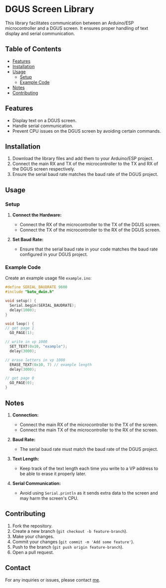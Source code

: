 # DGUS Screen Library

This library facilitates communication between an Arduino/ESP microcontroller and a DGUS screen. It ensures proper handling of text display and serial communication.

## Table of Contents

- [Features](#features)
- [Installation](#installation)
- [Usage](#usage)
  - [Setup](#setup)
  - [Example Code](#example-code)
- [Notes](#notes)
- [Contributing](#contributing)

## Features

- Display text on a DGUS screen.
- Handle serial communication.
- Prevent CPU issues on the DGUS screen by avoiding certain commands.

## Installation

1. Download the library files and add them to your Arduino/ESP project.
2. Connect the main RX and TX of the microcontroller to the TX and RX of the DGUS screen respectively.
3. Ensure the serial baud rate matches the baud rate of the DGUS project.

## Usage

### Setup

1. **Connect the Hardware:**
   - Connect the RX of the microcontroller to the TX of the DGUS screen.
   - Connect the TX of the microcontroller to the RX of the DGUS screen.

2. **Set Baud Rate:**
   - Ensure that the serial baud rate in your code matches the baud rate configured in your DGUS project.

### Example Code

Create an example usage file `example.ino`:

```cpp
#define SERIAL_BAUDRATE 9600
#include "batu_dwin.h"

void setup() {
  Serial.begin(SERIAL_BAUDRATE);
  delay(1000);
}

void loop() {
// get page 1
  GO_PAGE(1);

// write in vp 1000
  SET_TEXT(0x10, "example");
  delay(3000);

// erase letters in vp 1000
  ERASE_TEXT(0x10, 7) // example length
  delay(3000);

// get page 0
  GO_PAGE(0);
}
```

## Notes

1. **Connection:**
   - Connect the main RX of the microcontroller to the TX of the screen.
   - Connect the main TX of the microcontroller to the RX of the screen.

2. **Baud Rate:**
   - The serial baud rate must match the baud rate of the DGUS project.

3. **Text Length:**
   - Keep track of the text length each time you write to a VP address to be able to erase it properly later.

4. **Serial Communication:**
   - Avoid using `Serial.println` as it sends extra data to the screen and may harm the screen's CPU.

## Contributing

1. Fork the repository.
2. Create a new branch (`git checkout -b feature-branch`).
3. Make your changes.
4. Commit your changes (`git commit -m 'Add some feature'`).
5. Push to the branch (`git push origin feature-branch`).
6. Open a pull request.

## Contact

For any inquiries or issues, please contact [me](https://github.com/mego354).
